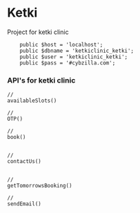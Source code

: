 # Ketki
Project for ketki clinic


```
    public $host = 'localhost';
    public $dbname = 'ketkiclinic_ketki';
    public $user = 'ketkiclinic_ketki';
    public $pass = '#cybzilla.com';

```


### API's for ketki clinic

```
//
availableSlots()

//
OTP()

//
book()


//
contactUs()


//
getTomorrowsBooking()

//
sendEmail()

```

